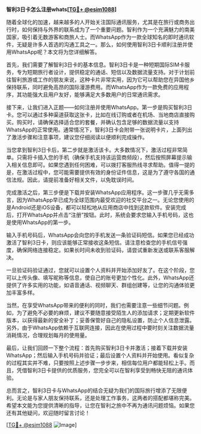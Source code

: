 **智利3日卡怎么注册whats[[TG💪+ @esim1088](https://t.me/s/esim1088)]**

随着全球化的加速，越来越多的人开始关注国际通讯服务，尤其是在旅行或商务出行时，如何保持与外界的联系成为了一个重要问题。智利作为一个充满魅力的南美国家，吸引着无数游客和商旅人士。而WhatsApp作为一款全球知名的即时通讯软件，无疑是许多人首选的沟通工具之一。那么，如何使用智利3日卡顺利注册并使用WhatsApp呢？本文将为您详细解答。

首先，我们需要了解智利3日卡的基本信息。智利3日卡是一种短期国际SIM卡服务，专为短期旅行者设计，提供稳定的通话、短信以及数据流量支持。对于计划前往智利旅游或工作的朋友来说，这种卡片非常实用，因为它可以帮助您在异国他乡保持联系，同时避免高昂的国际漫游费用。而WhatsApp作为一款免费的应用程序，其功能强大且用户友好，能够满足大多数用户的日常通讯需求。

接下来，让我们进入正题——如何注册并使用WhatsApp。第一步是购买智利3日卡。您可以通过多种渠道获取这张卡，比如在线订购或者在机场、当地商店直接购买。购买时，请确保选择适合您的套餐，并确认包含足够的数据流量以支持WhatsApp的正常使用。通常情况下，智利3日卡会附带一张说明卡片，上面列出了激活步骤和注意事项，建议您仔细阅读以便顺利完成操作。

当您拿到智利3日卡后，第二步就是激活该卡。大多数情况下，激活过程非常简单。只需将卡插入您的手机（确保手机支持该运营商频段），然后按照屏幕提示输入相关信息即可。如果您遇到任何困难，可以拨打客服热线寻求帮助。值得一提的是，在激活过程中，您可能需要提供有效的身份证件信息，这是为了遵守各国的通信法规。因此，请提前准备好相关文件，以免耽误时间。

完成激活之后，第三步便是下载并安装WhatsApp应用程序。这一步骤几乎无需多言，因为WhatsApp早已成为全球范围内最受欢迎的社交平台之一。无论您使用的是Android还是iOS设备，都可以轻松地从应用商店中找到这款软件。安装完成后，打开WhatsApp并点击“注册”按钮。此时，系统会要求您输入手机号码，这也是使用WhatsApp的第一步。

输入手机号码后，WhatsApp会向您的手机发送一条验证码短信。如果您已经成功激活了智利3日卡，则应该能够正常接收这条短信。请注意检查您的手机信号强度，确保网络连接稳定。如果长时间未收到验证码，请尝试重新发送或联系客服解决。

一旦验证码验证通过，您就可以设置个人资料并开始添加好友了。在这个阶段，您可以上传头像、填写昵称等信息，使自己的账号更加个性化。此外，WhatsApp还提供了许多实用的功能，如语音通话、视频聊天、群组创建等，让您的沟通体验更加丰富多样。

当然，在享受WhatsApp带来的便利的同时，我们也需要注意一些细节问题。例如，为了避免不必要的麻烦，建议不要随意接受陌生人的添加请求；定期更新软件版本，以获得最新的安全补丁；妥善保管好自己的隐私设置，防止个人信息泄露。另外，由于WhatsApp依赖于互联网连接，因此在使用过程中要时刻关注数据流量消耗情况，合理规划每月的使用量。

最后，让我们回顾一下整个流程：首先购买智利3日卡并激活；接着下载并安装WhatsApp；然后输入手机号码并验证；最后设置个人资料并开始使用。看似复杂的过程其实并不难，只要按照上述步骤一步步来，相信每位用户都能轻松上手。而且，凭借智利3日卡提供的优质服务，您完全可以在智利享受到畅快无阻的通讯体验。

总而言之，智利3日卡与WhatsApp的结合无疑为我们的国际旅行增添了无限便利。无论是与家人朋友保持联系，还是处理工作事务，这两者的搭配都堪称完美。希望本文能为您提供清晰的指导，让您在智利之旅中不再为通讯问题烦恼。如果您还有其他疑问，欢迎随时留言讨论！

[[TG💪+ @esim1088](https://t.me/s/esim1088) ![Image](https://i.postimg.cc/4NQfJmqS/Snipaste-2025-05-13-00-14-12.png)]